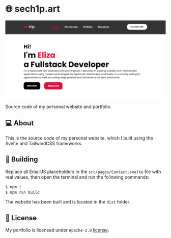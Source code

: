 # 🌐 sech1p.art

![Screenshot of my website](assets/website.png)

Source code of my personal website and portfolio.

## 💻 About

This is the source code of my personal website, which I built using the Svelte and TailwindCSS frameworks.

## 🔧 Building

Replace all EmailJS placeholders in the `src/pages/Contact.svelte` file with real values, then open the terminal and run the following commands:

```sh
$ npm i
$ npm run build
```

The website has been built and is located in the `dist` folder.

## 📝 License

My portfolio is licensed under `Apache-2.0` [license](LICENSE).
